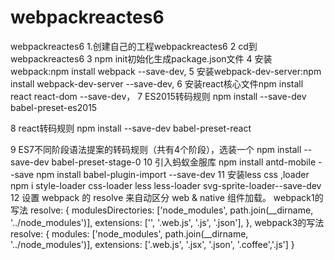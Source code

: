 # webpackreactes6
webpackreactes6
1.创建自己的工程webpackreactes6
2 cd到 webpackreactes6
3 npm init初始化生成package.json文件
4 安装webpack:npm install webpack --save-dev,
5 安装webpack-dev-server:npm install webpack-dev-server --save-dev,
6 安装react核心文件npm install react react-dom --save-dev，
7 ES2015转码规则 npm install --save-dev babel-preset-es2015

8 react转码规则 npm install --save-dev babel-preset-react

9 ES7不同阶段语法提案的转码规则（共有4个阶段），选装一个 npm install --save-dev babel-preset-stage-0
10 引入蚂蚁金服库
npm install antd-mobile --save
npm install babel-plugin-import --save-dev
11 安装less css ,loader
npm i style-loader css-loader less less-loader svg-sprite-loader--save-dev
12 设置 webpack 的 resolve 来自动区分 web & native 组件加载。
webpack1的写法
resolve: {
  modulesDirectories: ['node_modules', path.join(__dirname, '../node_modules')],
  extensions: ['', '.web.js', '.js', '.json'],
},
webpack3的写法
resolve: {
        modules: ['node_modules', path.join(__dirname, '../node_modules')],
        extensions: ['.web.js', '.jsx', '.json', '.coffee','.js']
    }

